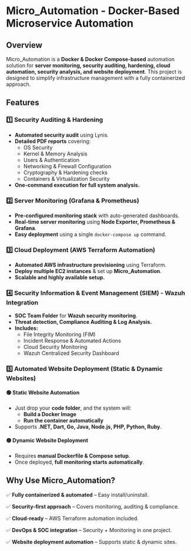 # Micro_Automation - Docker-Based Microservice Automation 

## **Overview**
Micro_Automation is a **Docker & Docker Compose-based** automation solution for **server monitoring, security auditing, hardening, cloud automation, security analysis, and website deployment**. This project is designed to simplify infrastructure management with a fully containerized approach.

## **Features**
### **1️⃣ Security Auditing & Hardening**
- **Automated security audit** using Lynis.
- **Detailed PDF reports** covering:
  - OS Security
  - Kernel & Memory Analysis
  - Users & Authentication
  - Networking & Firewall Configuration
  - Cryptography & Hardening checks
  - Containers & Virtualization Security
- **One-command execution for full system analysis.**

### **2️⃣ Server Monitoring (Grafana & Prometheus)**
- **Pre-configured monitoring stack** with auto-generated dashboards.
- **Real-time server monitoring** using **Node Exporter, Prometheus & Grafana**.
- **Easy deployment** using a single `docker-compose up` command.

### **3️⃣ Cloud Deployment (AWS Terraform Automation)**
- **Automated AWS infrastructure provisioning** using Terraform.
- **Deploy multiple EC2 instances** & set up **Micro_Automation**.
- **Scalable and highly available setup.**

### **4️⃣ Security Information & Event Management (SIEM) - Wazuh Integration**
- **SOC Team Folder** for **Wazuh security monitoring**.
- **Threat detection, Compliance Auditing & Log Analysis.**
- **Includes:**
  - File Integrity Monitoring (FIM)
  - Incident Response & Automated Actions
  - Cloud Security Monitoring
  - Wazuh Centralized Security Dashboard

### **5️⃣ Automated Website Deployment (Static & Dynamic Websites)**
#### **🟢 Static Website Automation**
- Just drop your **code folder**, and the system will:
  - **Build a Docker Image**
  - **Run the container automatically**
- Supports **.NET, Dart, Go, Java, Node.js, PHP, Python, Ruby**.

#### **🟡 Dynamic Website Deployment**
- Requires **manual Dockerfile & Compose setup**.
- Once deployed, **full monitoring starts automatically**.

## **Why Use Micro_Automation?**
✅ **Fully containerized & automated** – Easy install/uninstall.

✅ **Security-first approach** – Covers monitoring, auditing & compliance.

✅ **Cloud-ready** – AWS Terraform automation included.

✅ **DevOps & SOC integration** – Security + Monitoring in one project.

✅ **Website deployment automation** – Supports static & dynamic sites.

